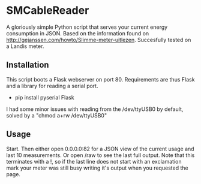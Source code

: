 # SMCableReader

A gloriously simple Python script that serves your current energy consumption in JSON. Based on the information found on http://gejanssen.com/howto/Slimme-meter-uitlezen. Succesfully tested on a Landis meter.  

## Installation
This script boots a Flask webserver on port 80. Requirements are thus Flask and a library for reading a serial port. 
- pip install pyserial Flask

I had some minor issues with reading from the /dev/ttyUSB0 by default, solved by a "chmod a+rw /dev/ttyUSB0"

## Usage
Start. Then either open 0.0.0.0:82 for a JSON view of the current usage and last 10 measurements. Or open /raw to see the last full output. Note that this terminates with a !, so if the last line does not start with an exclamation mark your meter was still busy writing it's output when you requested the page. 



 